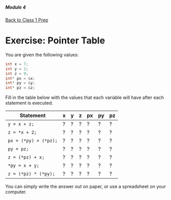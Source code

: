 ##### Module 4

[Back to Class 1 Prep](../../class1-prep#pointers)

# Exercise: Pointer Table

You are given the following values:

```c
int x = 7;
int y = 2;
int z = 9;
int* px = &x;
int* py = &y;
int* pz = &z;
```

Fill in the table below with the values that each variable will have after each statement is executed.

Statement | x | y | z | px | py | pz 
----------|---|---|---|----|----|----
`y = x + z;` | ? | ? | ? | ? | ? | ?
`z = *x + 2;` | ? | ? | ? | ? | ? | ?
`px = (*py) + (*pz);` | ? | ? | ? | ? | ? | ?
`py = pz;` | ? | ? | ? | ? | ? | ?
`z = (*pz) + x;` | ? | ? | ? | ? | ? | ?
`*py = x + y;` | ? | ? | ? | ? | ? | ?
`z = (*pz) * (*py);` | ? | ? | ? | ? | ? | ?



You can simply write the answer out on paper, or use a spreadsheet on your computer.
